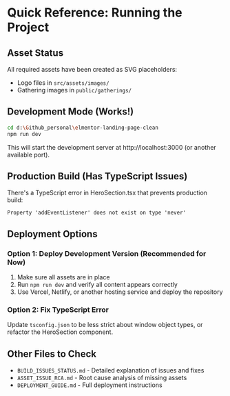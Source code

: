 # Quick Reference: Running the Project

## Asset Status

All required assets have been created as SVG placeholders:

- Logo files in `src/assets/images/`
- Gathering images in `public/gatherings/`

## Development Mode (Works!)

```bash
cd d:\Github_personal\elmentor-landing-page-clean
npm run dev
```

This will start the development server at http://localhost:3000 (or another available port).

## Production Build (Has TypeScript Issues)

There's a TypeScript error in HeroSection.tsx that prevents production build:

```
Property 'addEventListener' does not exist on type 'never'
```

## Deployment Options

### Option 1: Deploy Development Version (Recommended for Now)

1. Make sure all assets are in place
2. Run `npm run dev` and verify all content appears correctly
3. Use Vercel, Netlify, or another hosting service and deploy the repository

### Option 2: Fix TypeScript Error

Update `tsconfig.json` to be less strict about window object types, or refactor the HeroSection component.

## Other Files to Check

- `BUILD_ISSUES_STATUS.md` - Detailed explanation of issues and fixes
- `ASSET_ISSUE_RCA.md` - Root cause analysis of missing assets
- `DEPLOYMENT_GUIDE.md` - Full deployment instructions

